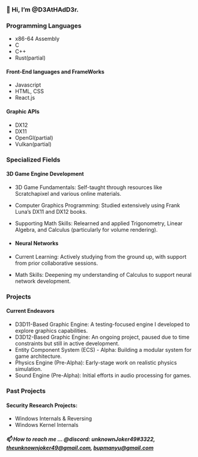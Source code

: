 ### 👋 Hi, I’m @D3AtHAdD3r.

### Programming Languages
- x86-64 Assembly
- C
- C++
- Rust(partial)
  
#### Front-End languages and FrameWorks
- Javascript
- HTML, CSS
- React.js
  
#### Graphic APIs
- DX12
- DX11
- OpenGl(partial)
- Vulkan(partial)

### Specialized Fields
#### 3D Game Engine Development
- 3D Game Fundamentals: Self-taught through resources like Scratchapixel and various online materials.
- Computer Graphics Programming: Studied extensively using Frank Luna’s DX11 and DX12 books.
- Supporting Math Skills: Relearned and applied Trigonometry, Linear Algebra, and Calculus (particularly for volume rendering).

- #### Neural Networks
- Current Learning: Actively studying from the ground up, with support from prior collaborative sessions.
- Math Skills: Deepening my understanding of Calculus to support neural network development.

### Projects
#### Current Endeavors
- D3D11-Based Graphic Engine: A testing-focused engine I developed to explore graphics capabilities.
- D3D12-Based Graphic Engine: An ongoing project, paused due to time constraints but still in active development.
- Entity Component System (ECS) - Alpha: Building a modular system for game architecture.
- Physics Engine (Pre-Alpha): Early-stage work on realistic physics simulation.
- Sound Engine (Pre-Alpha): Initial efforts in audio processing for games.

### Past Projects
#### Security Research Projects:
- Windows Internals & Reversing
- Windows Kernel Internals

##### 📫 How to reach me ... @discord: unknownJoker49#3322,  theunknownjoker49@gmail.com, bupmanyu@gmail.com

